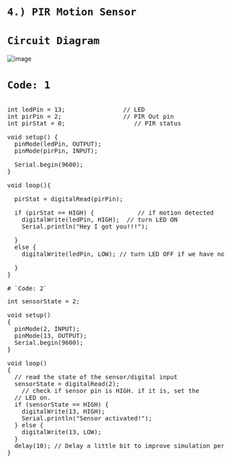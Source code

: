# `4.) PIR Motion Sensor`

# `Circuit Diagram`

![image](https://user-images.githubusercontent.com/63813881/177358934-51dabb2a-b46a-47f6-93a2-545f817d1fec.png)

# `Code: 1`
<pre> 
int ledPin = 13;                // LED 
int pirPin = 2;                 // PIR Out pin 
int pirStat = 0;                   // PIR status
 
void setup() {
  pinMode(ledPin, OUTPUT);     
  pinMode(pirPin, INPUT);     
 
  Serial.begin(9600);
}
 
void loop(){
  
  pirStat = digitalRead(pirPin); 
   
  if (pirStat == HIGH) {            // if motion detected
    digitalWrite(ledPin, HIGH);  // turn LED ON
    Serial.println("Hey I got you!!!");

  } 
  else {
    digitalWrite(ledPin, LOW); // turn LED OFF if we have no motion
   
  }
}

# `Code: 2`
<pre>
int sensorState = 2;

void setup()
{
  pinMode(2, INPUT);
  pinMode(13, OUTPUT);
  Serial.begin(9600);
}

void loop()
{
  // read the state of the sensor/digital input
  sensorState = digitalRead(2);
    // check if sensor pin is HIGH. if it is, set the
  // LED on.
  if (sensorState == HIGH) {
    digitalWrite(13, HIGH);
    Serial.println("Sensor activated!");
  } else {
    digitalWrite(13, LOW);
  }
  delay(10); // Delay a little bit to improve simulation performance
}
</pre>
